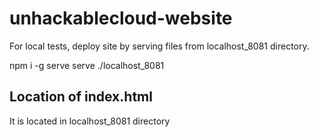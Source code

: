 # unhackablecloud-website

For local tests, deploy site by serving files from localhost_8081 directory.

npm i -g serve
serve ./localhost_8081

## Location of index.html

It is located in localhost_8081 directory


